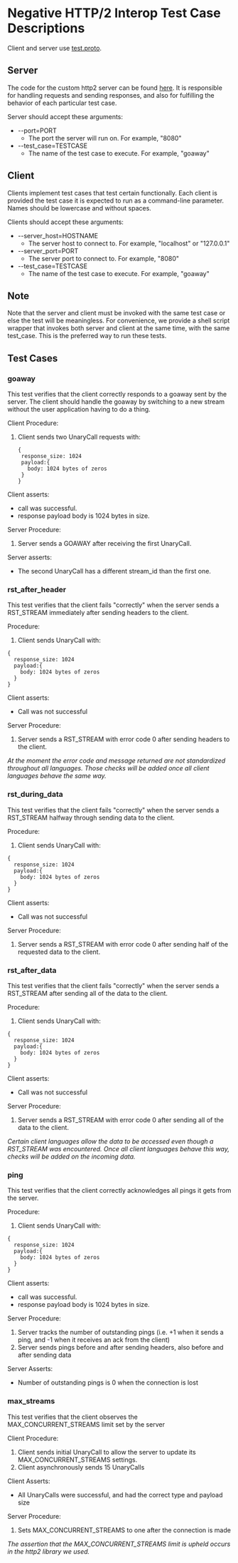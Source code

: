 Negative HTTP/2 Interop Test Case Descriptions
=======================================

Client and server use
[test.proto](../src/proto/grpc/testing/test.proto).

Server
------
The code for the custom http2 server can be found
[here](https://github.com/grpc/grpc/tree/master/test/http2_test).
It is responsible for handling requests and sending responses, and also for 
fulfilling the behavior of each particular test case.

Server should accept these arguments:
* --port=PORT
  * The port the server will run on. For example, "8080"
* --test_case=TESTCASE
  * The name of the test case to execute. For example, "goaway"

Client
------

Clients implement test cases that test certain functionally. Each client is
provided the test case it is expected to run as a command-line parameter. Names
should be lowercase and without spaces.

Clients should accept these arguments:
* --server_host=HOSTNAME
    * The server host to connect to. For example, "localhost" or "127.0.0.1"
* --server_port=PORT
    * The server port to connect to. For example, "8080"
* --test_case=TESTCASE
    * The name of the test case to execute. For example, "goaway"

Note
-----

Note that the server and client must be invoked with the same test case or else
the test will be meaningless. For convenience, we provide a shell script wrapper
that invokes both server and client at the same time, with the same test_case.
This is the preferred way to run these tests.

## Test Cases

### goaway

This test verifies that the client correctly responds to a goaway sent by the
server. The client should handle the goaway by switching to a new stream without
the user application having to do a thing.

Client Procedure:
 1. Client sends two UnaryCall requests with:
 
     ```
    {
      response_size: 1024
      payload:{
        body: 1024 bytes of zeros
      }
    }
    ```

Client asserts:
* call was successful.
* response payload body is 1024 bytes in size.

Server Procedure:
  1. Server sends a GOAWAY after receiving the first UnaryCall.

Server asserts:
* The second UnaryCall has a different stream_id than the first one.

### rst_after_header

This test verifies that the client fails "correctly" when the server sends a
RST_STREAM immediately after sending headers to the client.

Procedure:
 1. Client sends UnaryCall with:
 
  ```
  {
    response_size: 1024
    payload:{
      body: 1024 bytes of zeros
    }
  }
  ```

Client asserts:
* Call was not successful

Server Procedure:
  1. Server sends a RST_STREAM with error code 0 after sending headers to the client.
  
*At the moment the error code and message returned are not standardized throughout all
languages. Those checks will be added once all client languages behave the same way.*

### rst_during_data

This test verifies that the client fails "correctly" when the server sends a
RST_STREAM halfway through sending data to the client.

Procedure:
 1. Client sends UnaryCall with:
 
  ```
  {
    response_size: 1024
    payload:{
      body: 1024 bytes of zeros
    }
  }
  ```

Client asserts:
* Call was not successful

Server Procedure:
  1. Server sends a RST_STREAM with error code 0 after sending half of 
     the requested data to the client.

### rst_after_data

This test verifies that the client fails "correctly" when the server sends a
RST_STREAM after sending all of the data to the client.

Procedure:
 1. Client sends UnaryCall with:
  ```
  {
    response_size: 1024
    payload:{
      body: 1024 bytes of zeros
    }
  }
  ```

Client asserts:
* Call was not successful

Server Procedure:
  1. Server sends a RST_STREAM with error code 0 after sending all of the
  data to the client.

*Certain client languages allow the data to be accessed even though a RST_STREAM
was encountered. Once all client languages behave this way, checks will be added on
the incoming data.*

### ping

This test verifies that the client correctly acknowledges all pings it gets from the
server.

Procedure:
 1. Client sends UnaryCall with:
 
  ```
  {
    response_size: 1024
    payload:{
      body: 1024 bytes of zeros
    }
  }
  ```
  
Client asserts:
* call was successful.
* response payload body is 1024 bytes in size.

Server Procedure:
  1. Server tracks the number of outstanding pings (i.e. +1 when it sends a ping, and -1 
  when it receives an ack from the client)
  2. Server sends pings before and after sending headers, also before and after sending data
  
Server Asserts:
* Number of outstanding pings is 0 when the connection is lost

### max_streams

This test verifies that the client observes the MAX_CONCURRENT_STREAMS limit set by the server

Client Procedure:
  1. Client sends initial UnaryCall to allow the server to update its MAX_CONCURRENT_STREAMS settings.
  2. Client asynchronously sends 15 UnaryCalls
  
Client Asserts:
* All UnaryCalls were successful, and had the correct type and payload size
 
Server Procedure:
  1. Sets MAX_CONCURRENT_STREAMS to one after the connection is made

*The assertion that the MAX_CONCURRENT_STREAMS limit is upheld occurs in the http2 library we used.*
